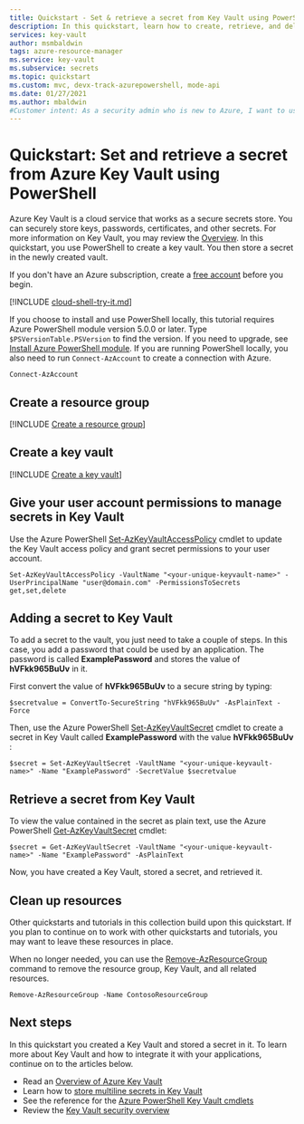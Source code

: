 ```yaml
---
title: Quickstart - Set & retrieve a secret from Key Vault using PowerShell
description: In this quickstart, learn how to create, retrieve, and delete secrets from an Azure Key Vault using Azure PowerShell.
services: key-vault
author: msmbaldwin
tags: azure-resource-manager
ms.service: key-vault
ms.subservice: secrets
ms.topic: quickstart
ms.custom: mvc, devx-track-azurepowershell, mode-api
ms.date: 01/27/2021
ms.author: mbaldwin
#Customer intent: As a security admin who is new to Azure, I want to use Key Vault to securely store keys and passwords in Azure
---
```


# Quickstart: Set and retrieve a secret from Azure Key Vault using PowerShell

Azure Key Vault is a cloud service that works as a secure secrets store. You can securely store keys, passwords, certificates, and other secrets. For more information on Key Vault, you may review the [Overview](../general/overview.md). In this quickstart, you use PowerShell to create a key vault. You then store a secret in the newly created vault.

If you don't have an Azure subscription, create a [free account](https://azure.microsoft.com/free/?WT.mc_id=A261C142F) before you begin.

[!INCLUDE [cloud-shell-try-it.md](../../../includes/cloud-shell-try-it.md)]

If you choose to install and use PowerShell locally, this tutorial requires Azure PowerShell module version 5.0.0 or later. Type `$PSVersionTable.PSVersion` to find the version. If you need to upgrade, see [Install Azure PowerShell module](/powershell/azure/install-az-ps). If you are running PowerShell locally, you also need to run `Connect-AzAccount` to create a connection with Azure.

```azurepowershell-interactive
Connect-AzAccount
```

## Create a resource group

[!INCLUDE [Create a resource group](../../../includes/key-vault-powershell-rg-creation.md)]

## Create a key vault

[!INCLUDE [Create a key vault](../../../includes/key-vault-powershell-kv-creation.md)]

## Give your user account permissions to manage secrets in Key Vault

Use the Azure PowerShell [Set-AzKeyVaultAccessPolicy](/powershell/module/az.keyvault/set-azkeyvaultaccesspolicy) cmdlet to update the Key Vault access policy and grant secret permissions to your user account.

```azurepowershell-interactive
Set-AzKeyVaultAccessPolicy -VaultName "<your-unique-keyvault-name>" -UserPrincipalName "user@domain.com" -PermissionsToSecrets get,set,delete
```

## Adding a secret to Key Vault

To add a secret to the vault, you just need to take a couple of steps. In this case, you add a password that could be used by an application. The password is called **ExamplePassword** and stores the value of **hVFkk965BuUv** in it.

First convert the value of **hVFkk965BuUv** to a secure string by typing:

```azurepowershell-interactive
$secretvalue = ConvertTo-SecureString "hVFkk965BuUv" -AsPlainText -Force
```

Then, use the Azure PowerShell [Set-AzKeyVaultSecret](/powershell/module/az.keyvault/set-azkeyvaultsecret) cmdlet to create a secret in Key Vault called **ExamplePassword** with the value **hVFkk965BuUv** :


```azurepowershell-interactive
$secret = Set-AzKeyVaultSecret -VaultName "<your-unique-keyvault-name>" -Name "ExamplePassword" -SecretValue $secretvalue
```

## Retrieve a secret from Key Vault

To view the value contained in the secret as plain text, use the Azure PowerShell [Get-AzKeyVaultSecret](/powershell/module/az.keyvault/get-azkeyvaultsecret) cmdlet:

```azurepowershell-interactive
$secret = Get-AzKeyVaultSecret -VaultName "<your-unique-keyvault-name>" -Name "ExamplePassword" -AsPlainText
```

Now, you have created a Key Vault, stored a secret, and retrieved it.

## Clean up resources

 Other quickstarts and tutorials in this collection build upon this quickstart. If you plan to continue on to work with other quickstarts and tutorials, you may want to leave these resources in place.

When no longer needed, you can use the [Remove-AzResourceGroup](/powershell/module/az.resources/remove-azresourcegroup) command to remove the resource group, Key Vault, and all related resources.

```azurepowershell-interactive
Remove-AzResourceGroup -Name ContosoResourceGroup
```

## Next steps

In this quickstart you created a Key Vault and stored a secret in it. To learn more about Key Vault and how to integrate it with your applications, continue on to the articles below.

- Read an [Overview of Azure Key Vault](../general/overview.md)
- Learn how to [store multiline secrets in Key Vault](multiline-secrets.md)
- See the reference for the [Azure PowerShell Key Vault cmdlets](/powershell/module/az.keyvault/#key_vault)
- Review the [Key Vault security overview](../general/security-features.md)
